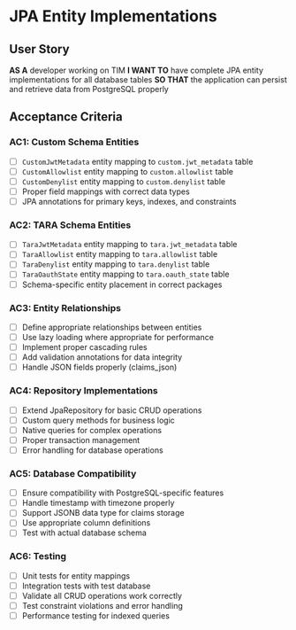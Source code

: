 # JPA Entity Implementations

## User Story
**AS A** developer working on TIM
**I WANT TO** have complete JPA entity implementations for all database tables
**SO THAT** the application can persist and retrieve data from PostgreSQL properly

## Acceptance Criteria

### AC1: Custom Schema Entities
- [ ] `CustomJwtMetadata` entity mapping to `custom.jwt_metadata` table
- [ ] `CustomAllowlist` entity mapping to `custom.allowlist` table
- [ ] `CustomDenylist` entity mapping to `custom.denylist` table
- [ ] Proper field mappings with correct data types
- [ ] JPA annotations for primary keys, indexes, and constraints

### AC2: TARA Schema Entities
- [ ] `TaraJwtMetadata` entity mapping to `tara.jwt_metadata` table
- [ ] `TaraAllowlist` entity mapping to `tara.allowlist` table
- [ ] `TaraDenylist` entity mapping to `tara.denylist` table
- [ ] `TaraOauthState` entity mapping to `tara.oauth_state` table
- [ ] Schema-specific entity placement in correct packages

### AC3: Entity Relationships
- [ ] Define appropriate relationships between entities
- [ ] Use lazy loading where appropriate for performance
- [ ] Implement proper cascading rules
- [ ] Add validation annotations for data integrity
- [ ] Handle JSON fields properly (claims_json)

### AC4: Repository Implementations
- [ ] Extend JpaRepository for basic CRUD operations
- [ ] Custom query methods for business logic
- [ ] Native queries for complex operations
- [ ] Proper transaction management
- [ ] Error handling for database operations

### AC5: Database Compatibility
- [ ] Ensure compatibility with PostgreSQL-specific features
- [ ] Handle timestamp with timezone properly
- [ ] Support JSONB data type for claims storage
- [ ] Use appropriate column definitions
- [ ] Test with actual database schema

### AC6: Testing
- [ ] Unit tests for entity mappings
- [ ] Integration tests with test database
- [ ] Validate all CRUD operations work correctly
- [ ] Test constraint violations and error handling
- [ ] Performance testing for indexed queries